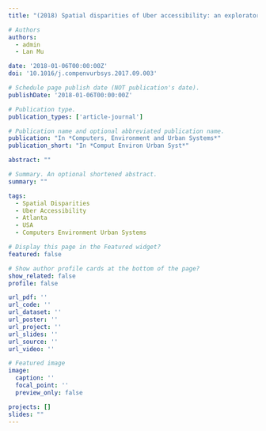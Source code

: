 ```yaml
---
title: "(2018) Spatial disparities of Uber accessibility: an exploratory analysis in Atlanta, USA. Computers, Environment and Urban Systems, 67, pp. 169-175"

# Authors
authors:
  - admin
  - Lan Mu

date: '2018-01-06T00:00:00Z'
doi: '10.1016/j.compenvurbsys.2017.09.003'

# Schedule page publish date (NOT publication's date).
publishDate: '2018-01-06T00:00:00Z'

# Publication type.
publication_types: ['article-journal']

# Publication name and optional abbreviated publication name.
publication: "In *Computers, Environment and Urban Systems*"
publication_short: "In *Comput Environ Urban Syst*"

abstract: ""

# Summary. An optional shortened abstract.
summary: ""

tags:
  - Spatial Disparities
  - Uber Accessibility
  - Atlanta
  - USA
  - Computers Environment Urban Systems

# Display this page in the Featured widget?
featured: false

# Show author profile cards at the bottom of the page?
show_related: false
profile: false

url_pdf: ''
url_code: ''
url_dataset: ''
url_poster: ''
url_project: ''
url_slides: ''
url_source: ''
url_video: ''

# Featured image
image:
  caption: ''
  focal_point: ''
  preview_only: false

projects: []
slides: ""
---
```

